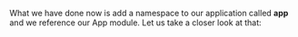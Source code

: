What we have done now is add a namespace to our application called **app** and we reference our App module. Let us take a closer look at that:

